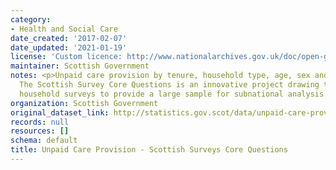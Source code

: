 ```yaml
---
category:
- Health and Social Care
date_created: '2017-02-07'
date_updated: '2021-01-19'
license: 'Custom licence: http://www.nationalarchives.gov.uk/doc/open-government-licence/version/3/'
maintainer: Scottish Government
notes: <p>Unpaid care provision by tenure, household type, age, sex and disability.
  The Scottish Survey Core Questions is an innovative project drawing together multiple
  household surveys to provide a large sample for subnational analysis. </p>
organization: Scottish Government
original_dataset_link: http://statistics.gov.scot/data/unpaid-care-provision-sscq
records: null
resources: []
schema: default
title: Unpaid Care Provision - Scottish Surveys Core Questions
---
```

